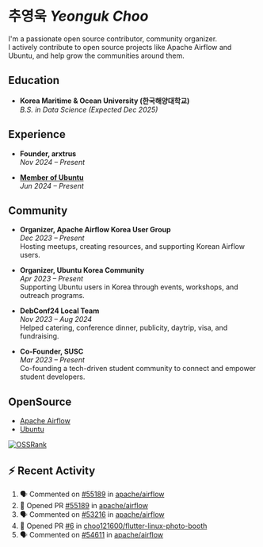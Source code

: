 # 추영욱 *Yeonguk Choo*

I'm a passionate open source contributor, community organizer.  
I actively contribute to open source projects like Apache Airflow and Ubuntu, and help grow the communities around them.  

## Education

- **Korea Maritime & Ocean University (한국해양대학교)**  
  *B.S. in Data Science (Expected Dec 2025)*  

## Experience
- **Founder, arxtrus**  
  _Nov 2024 – Present_  

- **[Member of Ubuntu](https://launchpad.net/~ubuntumembers)**  
  _Jun 2024 – Present_  


## Community

- **Organizer, Apache Airflow Korea User Group**  
  _Dec 2023 – Present_  
  Hosting meetups, creating resources, and supporting Korean Airflow users.

- **Organizer, Ubuntu Korea Community**  
  _Apr 2023 – Present_  
  Supporting Ubuntu users in Korea through events, workshops, and outreach programs.

- **DebConf24 Local Team**  
  _Nov 2023 – Aug 2024_  
  Helped catering, conference dinner, publicity, daytrip, visa, and fundraising.

- **Co-Founder, SUSC**  
  _Mar 2023 – Present_  
  Co-founding a tech-driven student community to connect and empower student developers.

## OpenSource
- [Apache Airflow](https://github.com/apache/airflow/pulls?q=is%3Apr+author%3Achoo121600+)
- [Ubuntu](https://launchpad.net/~choo121600)

[![OSSRank](https://ossrank.com/widget/1003272)](https://ossrank.com/c/1003272-yeonguk)


## :zap: Recent Activity
<!--START_SECTION:activity-->
1. 🗣 Commented on [#55189](https://github.com/apache/airflow/pull/55189#issuecomment-3246145591) in [apache/airflow](https://github.com/apache/airflow)
2. 💪 Opened PR [#55189](https://github.com/apache/airflow/pull/55189) in [apache/airflow](https://github.com/apache/airflow)
3. 🗣 Commented on [#53216](https://github.com/apache/airflow/pull/53216#issuecomment-3245950307) in [apache/airflow](https://github.com/apache/airflow)
4. 💪 Opened PR [#6](https://github.com/choo121600/flutter-linux-photo-booth/pull/6) in [choo121600/flutter-linux-photo-booth](https://github.com/choo121600/flutter-linux-photo-booth)
5. 🗣 Commented on [#54611](https://github.com/apache/airflow/pull/54611#issuecomment-3196355457) in [apache/airflow](https://github.com/apache/airflow)
<!--END_SECTION:activity-->

